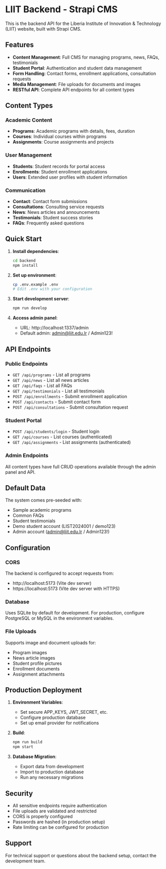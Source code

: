 # LIIT Backend - Strapi CMS

This is the backend API for the Liberia Institute of Innovation & Technology (LIIT) website, built with Strapi CMS.

## Features

- **Content Management**: Full CMS for managing programs, news, FAQs, testimonials
- **Student Portal**: Authentication and student data management
- **Form Handling**: Contact forms, enrollment applications, consultation requests
- **Media Management**: File uploads for documents and images
- **RESTful API**: Complete API endpoints for all content types

## Content Types

### Academic Content
- **Programs**: Academic programs with details, fees, duration
- **Courses**: Individual courses within programs
- **Assignments**: Course assignments and projects

### User Management
- **Students**: Student records for portal access
- **Enrollments**: Student enrollment applications
- **Users**: Extended user profiles with student information

### Communication
- **Contact**: Contact form submissions
- **Consultations**: Consulting service requests
- **News**: News articles and announcements
- **Testimonials**: Student success stories
- **FAQs**: Frequently asked questions

## Quick Start

1. **Install dependencies**:
   ```bash
   cd backend
   npm install
   ```

2. **Set up environment**:
   ```bash
   cp .env.example .env
   # Edit .env with your configuration
   ```

3. **Start development server**:
   ```bash
   npm run develop
   ```

4. **Access admin panel**:
   - URL: http://localhost:1337/admin
   - Default admin: admin@liit.edu.lr / Admin123!

## API Endpoints

### Public Endpoints
- `GET /api/programs` - List all programs
- `GET /api/news` - List all news articles
- `GET /api/faqs` - List all FAQs
- `GET /api/testimonials` - List all testimonials
- `POST /api/enrollments` - Submit enrollment application
- `POST /api/contacts` - Submit contact form
- `POST /api/consultations` - Submit consultation request

### Student Portal
- `POST /api/students/login` - Student login
- `GET /api/courses` - List courses (authenticated)
- `GET /api/assignments` - List assignments (authenticated)

### Admin Endpoints
All content types have full CRUD operations available through the admin panel and API.

## Default Data

The system comes pre-seeded with:
- Sample academic programs
- Common FAQs
- Student testimonials
- Demo student account (LIST2024001 / demo123)
- Admin account (admin@liit.edu.lr / Admin123!)

## Configuration

### CORS
The backend is configured to accept requests from:
- http://localhost:5173 (Vite dev server)
- https://localhost:5173 (Vite dev server with HTTPS)

### Database
Uses SQLite by default for development. For production, configure PostgreSQL or MySQL in the environment variables.

### File Uploads
Supports image and document uploads for:
- Program images
- News article images
- Student profile pictures
- Enrollment documents
- Assignment attachments

## Production Deployment

1. **Environment Variables**:
   - Set secure APP_KEYS, JWT_SECRET, etc.
   - Configure production database
   - Set up email provider for notifications

2. **Build**:
   ```bash
   npm run build
   npm start
   ```

3. **Database Migration**:
   - Export data from development
   - Import to production database
   - Run any necessary migrations

## Security

- All sensitive endpoints require authentication
- File uploads are validated and restricted
- CORS is properly configured
- Passwords are hashed (in production setup)
- Rate limiting can be configured for production

## Support

For technical support or questions about the backend setup, contact the development team.